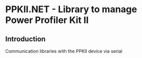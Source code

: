 # PPKII.NET - Library to manage Power Profiler Kit II

## Introduction
Communication libraries with the PPKII device via serial

